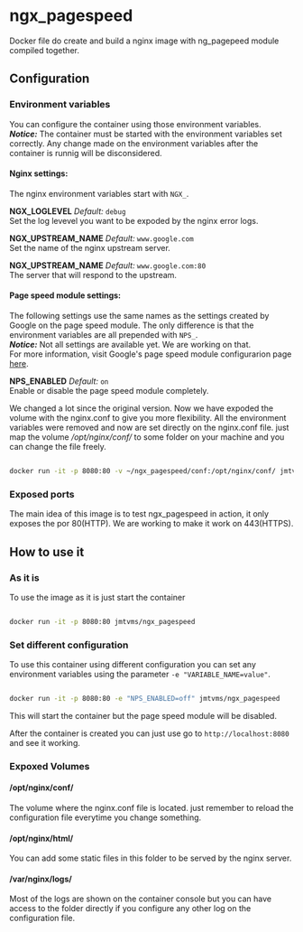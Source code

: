 # ngx_pagespeed
Docker file do create and build a nginx image with ng_pagepeed module compiled together.

## Configuration

### Environment variables
You can configure the container using those environment variables.  
***Notice:*** The container must be started with the environment variables set correctly. Any change made on the environment variables after the container is runnig will be disconsidered.

#### Nginx settings:
The nginx environment variables start with ``NGX_``.

**NGX_LOGLEVEL** *Default:* ``debug``  
Set the log levevel you want to be expoded by the nginx error logs.  

**NGX_UPSTREAM_NAME** *Default:* ``www.google.com``  
Set the name of the nginx upstream server.  

**NGX_UPSTREAM_NAME** *Default:* ``www.google.com:80``  
The server that will respond to the upstream.

#### Page speed module settings:
The following settings use the same names as the settings created by Google on the page speed module. The only difference is that the environment variables are all prepended with ``NPS_``.  
***Notice:*** Not all settings are available yet. We are working on that.   
For more information, visit Google's page speed module configurarion page [here](https://modpagespeed.com/doc).  

**NPS_ENABLED**  *Default:* ``on``  
Enable or disable the page speed module completely.  

We changed a lot since the original version. Now we have expoded the volume with the nginx.conf to give you more flexibility. All the environment variables were removed and now are set directly on the nginx.conf file. just map the volume _/opt/nginx/conf/_ to some folder on your machine and you can change the file freely.

```sh

docker run -it -p 8080:80 -v ~/ngx_pagespeed/conf:/opt/nginx/conf/ jmtvms/ngx_pagespeed

```

### Exposed ports
The main idea of this image is to test ngx_pagespeed in action, it only exposes the por 80(HTTP). We are working to make it work on 443(HTTPS).

## How to use it

### As it is

To use the image as it is just start the container

```sh

docker run -it -p 8080:80 jmtvms/ngx_pagespeed

```

### Set different configuration

To use this container using different configuration you can set any environment variables using the parameter ``-e "VARIABLE_NAME=value"``.

```sh

docker run -it -p 8080:80 -e "NPS_ENABLED=off" jmtvms/ngx_pagespeed

```

This will start the container but the page speed module will be disabled.

After the container is created you can just use go to ``http://localhost:8080`` and see it working.

### Expoxed Volumes

#### /opt/nginx/conf/

The volume where the nginx.conf file is located. just remember to reload the configuration file everytime you change something.

#### /opt/nginx/html/

You can add some static files in this folder to be served by the nginx server.

#### /var/nginx/logs/

Most of the logs are shown on the container console but you can have access to the folder directly if you configure any other log on the configuration file.
